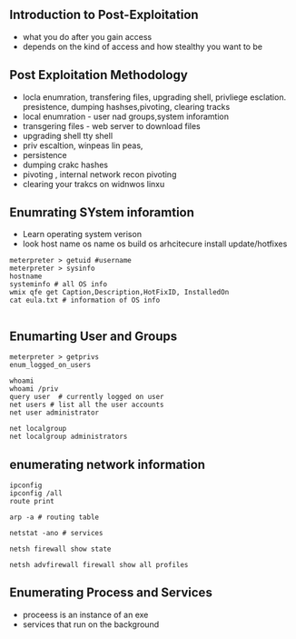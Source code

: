 ## Introduction to Post-Exploitation 
+ what you do after you gain access
+ depends on the kind of access and how stealthy you want to be

## Post Exploitation Methodology 
+ locla enumration, transfering files, upgrading shell, privliege esclation. presistence, dumping hashses,pivoting, clearing tracks
+ local enumration - user nad groups,system inforamtion
+ transgering files - web server to download files
+ upgrading shell tty shell
+ priv escaltion, winpeas lin peas,
+ persistence
+ dumping crakc hashes
+ pivoting , internal network recon pivoting
+ clearing your trakcs on widnwos linxu

## Enumrating SYstem inforamtion 
+ Learn operating system verison
+ look host name os name os build os arhcitecure install update/hotfixes
```
meterpreter > getuid #username
meterpreter > sysinfo
hostname
systeminfo # all OS info
wmix qfe get Caption,Description,HotFixID, InstalledOn
cat eula.txt # information of OS info


```

## Enumarting User and Groups 
```
meterpreter > getprivs 
enum_logged_on_users 

whoami
whoami /priv
query user  # currently logged on user 
net users # list all the user accounts 
net user administrator 

net localgroup 
net localgroup administrators 
```

## enumerating network information 
```
ipconfig
ipconfig /all
route print

arp -a # routing table 

netstat -ano # services

netsh firewall show state

netsh advfirewall firewall show all profiles

```

## Enumerating Process and Services 
+ proceess is an instance of an exe
+ services that run on the background

```

```


















